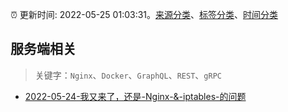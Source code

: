 :alarm_clock: 更新时间: 2022-05-25 01:03:31。[来源分类](../README.md)、[标签分类](../TAGS.md)、[时间分类](../TIMELINE.md)

## 服务端相关


> 关键字：`Nginx`、`Docker`、`GraphQL`、`REST`、`gRPC`



- [2022-05-24-我又来了，还是-Nginx-&-iptables-的问题](https://www.v2ex.com/t/855073) 